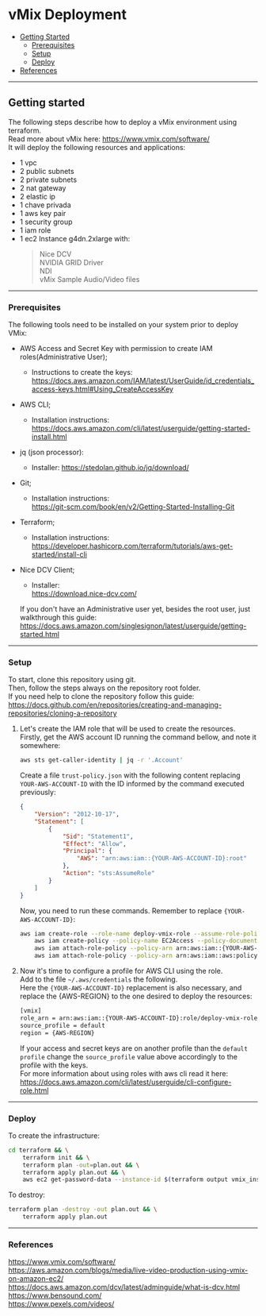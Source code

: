 # vMix Deployment

- [Getting Started](#getting-started)
    - [Prerequisites](#prerequisites)
    - [Setup](#setup)
    - [Deploy](#deploy)
- [References](#references)
---
## Getting started

The following steps describe how to deploy a vMix environment using terraform.  
Read more about vMix here: https://www.vmix.com/software/  
It will deploy the following resources and applications:  

- 1 vpc  
- 2 public subnets  
- 2 private subnets  
- 2 nat gateway  
- 2 elastic ip  
- 1 chave privada  
- 1 aws key pair  
- 1 security group  
- 1 iam role  
- 1 ec2 Instance g4dn.2xlarge with:  
  > Nice DCV  
  > NVIDIA GRID Driver  
  > NDI  
  > vMix
  > Sample Audio/Video files

---
### Prerequisites

The following tools need to be installed on your system prior to deploy VMix:
- AWS Access and Secret Key with permission to create IAM roles(Administrative User);  
    - Instructions to create the keys:  
    https://docs.aws.amazon.com/IAM/latest/UserGuide/id_credentials_access-keys.html#Using_CreateAccessKey  
- AWS CLI;
    - Installation instructions:  
    https://docs.aws.amazon.com/cli/latest/userguide/getting-started-install.html  
- jq (json processor):   
    - Installer: https://stedolan.github.io/jq/download/  
- Git;  
    - Installation instructions:  
    https://git-scm.com/book/en/v2/Getting-Started-Installing-Git  
- Terraform;
    - Installation instructions: 
    https://developer.hashicorp.com/terraform/tutorials/aws-get-started/install-cli
- Nice DCV Client;
    - Installer:  
    https://download.nice-dcv.com/  

    If you don't have an Administrative user yet, besides the root user, just walkthrough this guide:  
    https://docs.aws.amazon.com/singlesignon/latest/userguide/getting-started.html  

---
### Setup

To start, clone this repository using git.  
Then, follow the steps always on the repository root folder.  
If you need help to clone the repository follow this guide:  
https://docs.github.com/en/repositories/creating-and-managing-repositories/cloning-a-repository  


1. Let's create the IAM role that will be used to create the resources.  
    Firstly, get the AWS account ID running the command bellow, and note it somewhere:
    ```bash
    aws sts get-caller-identity | jq -r '.Account'
    ```  

    Create a file ``trust-policy.json`` with the following content replacing ``YOUR-AWS-ACCOUNT-ID`` with the ID informed by the command executed previously:  
    ```json
    {
        "Version": "2012-10-17",
        "Statement": [
            {
                "Sid": "Statement1",
                "Effect": "Allow",
                "Principal": {
                    "AWS": "arn:aws:iam::{YOUR-AWS-ACCOUNT-ID}:root"
                },
                "Action": "sts:AssumeRole"
            }
        ]
    }
    ```

    Now, you need to run these commands. Remember to replace ``{YOUR-AWS-ACCOUNT-ID}``:  
    ```bash
    aws iam create-role --role-name deploy-vmix-role --assume-role-policy-document file://trust-policy.json && \
        aws iam create-policy --policy-name EC2Access --policy-document file://policies.json && \
        aws iam attach-role-policy --policy-arn arn:aws:iam::{YOUR-AWS-ACCOUNT-ID}:policy/EC2Access --role-name deploy-vmix-role && \
        aws iam attach-role-policy --policy-arn arn:aws:iam::aws:policy/AmazonVPCFullAccess --role-name deploy-vmix-role
    ```

2. Now it's time to configure a profile for AWS CLI using the role.  
    Add to the file ``~/.aws/credentials`` the following.  
    Here the ``{YOUR-AWS-ACCOUNT-ID}`` replacement is also necessary, and replace the {AWS-REGION} to the one desired to deploy the resources:  
    ```bash
    [vmix]
    role_arn = arn:aws:iam::{YOUR-AWS-ACCOUNT-ID}:role/deploy-vmix-role
    source_profile = default
    region = {AWS-REGION}
    ```

    If your access and secret keys are on another profile than the ``default profile`` change the ``source_profile`` value above accordingly to the profile with the keys.  
    For more information about using roles with aws cli read it here:  https://docs.aws.amazon.com/cli/latest/userguide/cli-configure-role.html

___
### Deploy

To create the infrastructure:  
```bash
cd terraform && \
	terraform init && \
	terraform plan -out=plan.out && \
	terraform apply plan.out && \
	aws ec2 get-password-data --instance-id $(terraform output vmix_instance_id | sed 's/"//g') --priv-launch-key ./vmix.pem --profile vmix --region us-west-1 | jq -r '.PasswordData'
```

To destroy:  
```bash
terraform plan -destroy -out plan.out && \
    terraform apply plan.out
```

---
### References ###
https://www.vmix.com/software/  
https://aws.amazon.com/blogs/media/live-video-production-using-vmix-on-amazon-ec2/  
https://docs.aws.amazon.com/dcv/latest/adminguide/what-is-dcv.html  
https://www.bensound.com/  
https://www.pexels.com/videos/ 




